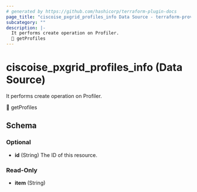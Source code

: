 ```yaml
---
# generated by https://github.com/hashicorp/terraform-plugin-docs
page_title: "ciscoise_pxgrid_profiles_info Data Source - terraform-provider-ciscoise"
subcategory: ""
description: |-
  It performs create operation on Profiler.
  🚧 getProfiles
---
```


# ciscoise_pxgrid_profiles_info (Data Source)

It performs create operation on Profiler.

🚧 getProfiles



<!-- schema generated by tfplugindocs -->
## Schema

### Optional

- **id** (String) The ID of this resource.

### Read-Only

- **item** (String)


